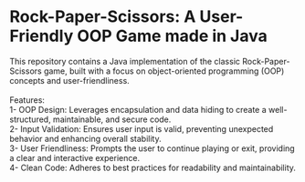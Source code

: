 # Rock-Paper-Scissors: A User-Friendly OOP Game made in Java
This repository contains a Java implementation of the classic Rock-Paper-Scissors game, built with a focus on object-oriented programming (OOP) concepts and user-friendliness.</br>
</br>
Features:</br>
1- OOP Design: Leverages encapsulation and data hiding to create a well-structured, maintainable, and secure code.</br>
2- Input Validation: Ensures user input is valid, preventing unexpected behavior and enhancing overall stability.</br>
3- User Friendliness: Prompts the user to continue playing or exit, providing a clear and interactive experience.</br>
4- Clean Code: Adheres to best practices for readability and maintainability.</br>
